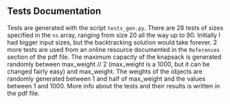 ## Tests Documentation
Tests are generated with the script `tests_gen.py`. There are 28 tests of
sizes specified in the `ns` array, ranging from size 20 all the way up to
90. Initially I had bigger input sizes, but the backtracking solution 
would take forever. 2 more tests are used from an online resource 
documented in the `References` section of the pdf file. The maximum 
capacity of the knapsack is generated randomly between max_weight // 2
(max_weight is a 1000, but it can be changed fairly easy) and max_weight.
The weights of the objects are randomly generated between 1 and half of
max_weight and the values between 1 and 1000. More info about the tests
and their results is written in the pdf file.
